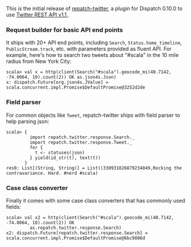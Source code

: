 This is the initial release of [repatch-twitter](https://github.com/eed3si9n/repatch-twitter), a plugin for Dispatch 0.10.0 to use [Twitter REST API v1.1 ](https://dev.twitter.com/docs/api/1.1).

### Request builder for basic API end points

It ships with 20+ API end points, including `Search`, `Status.home_timeline`, `PublicStream.track`, etc. with parameters provided as fluent API. For example, here's how to search two tweets about "#scala" in the 10 mile radius from New York City:

    scala> val x = http(client(Search("#scala").geocode_mi(40.7142, -74.0064, 10).count(2)) OK as.json4s.Json)
    x: dispatch.Future[org.json4s.JValue] = scala.concurrent.impl.Promise$DefaultPromise@3252d2de
 
### Field parser

For common objects like `Tweet`, repatch-twitter ships with field parser to help parsing json:

    scala> {
             import repatch.twitter.response.Search._
             import repatch.twitter.response.Tweet._
             for {
               t <- statuses(json)
             } yield(id_str(t), text(t))
           }
    res0: List[(String, String)] = List((330931826879234049,Rocking the contravariance. Hard. #nerd #scala)

### Case class converter

Finally it comes with some case class converters that has commonly used fields:

    scala> val x2 = http(client(Search("#scala").geocode_mi(40.7142, -74.0064, 10).count(2)) OK
             as.repatch.twitter.response.Search)
    x2: dispatch.Future[repatch.twitter.response.Search] = scala.concurrent.impl.Promise$DefaultPromise@6bc9806d

